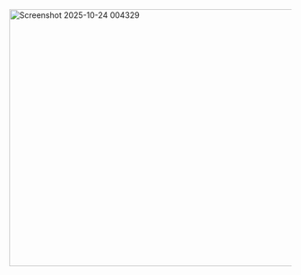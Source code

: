 
<img width="602" height="459" alt="Screenshot 2025-10-24 004329" src="https://github.com/user-attachments/assets/1b153366-803d-4925-9dd7-70c7fa4d6ea0" />
